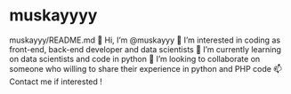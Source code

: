 # muskayyyy
muskayyy/README.md 👋 Hi, I’m @muskayyy 👀 I’m interested in coding as front-end, back-end developer and data scientists 🌱 I’m currently learning on data scientists and code in python 💞️ I’m looking to collaborate on someone who willing to share their experience in python and PHP code 📫 Contact me if interested !
